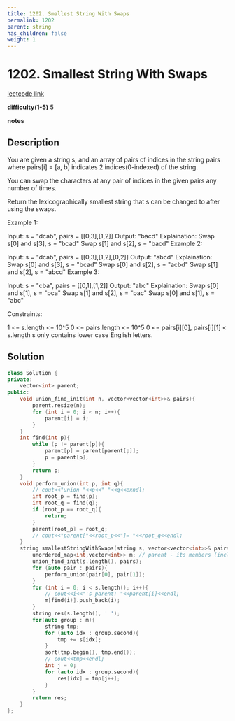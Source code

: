 ```yaml
---
title: 1202. Smallest String With Swaps
permalink: 1202
parent: string
has_children: false
weight: 1
---
```

# 1202. Smallest String With Swaps
[leetcode link](https://leetcode.com/problems/smallest-string-with-swaps/)

**difficulty(1-5)** 
5

**notes**   


## Description
You are given a string s, and an array of pairs of indices in the string pairs where pairs[i] = [a, b] indicates 2 indices(0-indexed) of the string.

You can swap the characters at any pair of indices in the given pairs any number of times.

Return the lexicographically smallest string that s can be changed to after using the swaps.

 

Example 1:

Input: s = "dcab", pairs = [[0,3],[1,2]]
Output: "bacd"
Explaination: 
Swap s[0] and s[3], s = "bcad"
Swap s[1] and s[2], s = "bacd"
Example 2:

Input: s = "dcab", pairs = [[0,3],[1,2],[0,2]]
Output: "abcd"
Explaination: 
Swap s[0] and s[3], s = "bcad"
Swap s[0] and s[2], s = "acbd"
Swap s[1] and s[2], s = "abcd"
Example 3:

Input: s = "cba", pairs = [[0,1],[1,2]]
Output: "abc"
Explaination: 
Swap s[0] and s[1], s = "bca"
Swap s[1] and s[2], s = "bac"
Swap s[0] and s[1], s = "abc"
 

Constraints:

1 <= s.length <= 10^5
0 <= pairs.length <= 10^5
0 <= pairs[i][0], pairs[i][1] < s.length
s only contains lower case English letters.

## Solution

```c++
class Solution {
private:
    vector<int> parent;
public:
    void union_find_init(int n, vector<vector<int>>& pairs){
        parent.resize(n);
        for (int i = 0; i < n; i++){
            parent[i] = i;
        }
    }
    int find(int p){
        while (p != parent[p]){
            parent[p] = parent[parent[p]];
            p = parent[p];
        }
        return p;
    }
    void perform_union(int p, int q){
        // cout<<"union "<<p<<" "<<q<<exndl;
        int root_p = find(p);
        int root_q = find(q);
        if (root_p == root_q){
            return;
        }
        parent[root_p] = root_q;
        // cout<<"parent["<<root_p<<"]= "<<root_q<<endl;
    }
    string smallestStringWithSwaps(string s, vector<vector<int>>& pairs) {
        unordered_map<int,vector<int>> m; // parent - its members (including parent itself)
        union_find_init(s.length(), pairs);
        for (auto pair : pairs){
            perform_union(pair[0], pair[1]);
        }
        for (int i = 0; i < s.length(); i++){
            // cout<<i<<"'s parent: "<<parent[i]<<endl;
            m[find(i)].push_back(i);
        }
        string res(s.length(), ' ');
        for(auto group : m){
            string tmp;
            for (auto idx : group.second){
                tmp += s[idx];
            }
            sort(tmp.begin(), tmp.end());
            // cout<<tmp<<endl;
            int j = 0;
            for (auto idx : group.second){
                res[idx] = tmp[j++];
            }
        }
        return res;
    }
};
```


